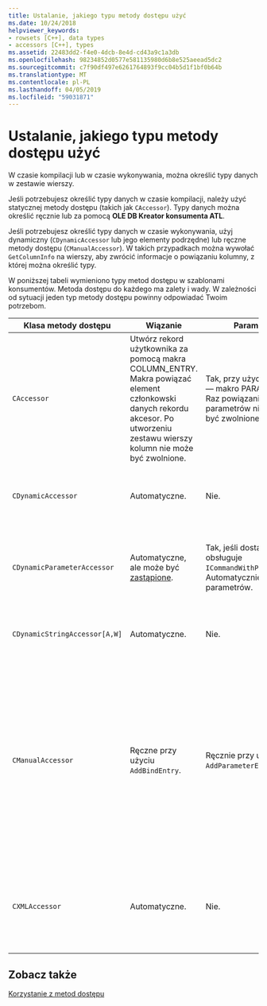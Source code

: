 ```yaml
---
title: Ustalanie, jakiego typu metody dostępu użyć
ms.date: 10/24/2018
helpviewer_keywords:
- rowsets [C++], data types
- accessors [C++], types
ms.assetid: 22483dd2-f4e0-4dcb-8e4d-cd43a9c1a3db
ms.openlocfilehash: 98234852d0577e581135980d6b8e525aeead5dc2
ms.sourcegitcommit: c7f90df497e6261764893f9cc04b5d1f1bf0b64b
ms.translationtype: MT
ms.contentlocale: pl-PL
ms.lasthandoff: 04/05/2019
ms.locfileid: "59031871"
---
```

# <a name="determining-which-type-of-accessor-to-use"></a>Ustalanie, jakiego typu metody dostępu użyć

W czasie kompilacji lub w czasie wykonywania, można określić typy danych w zestawie wierszy.

Jeśli potrzebujesz określić typy danych w czasie kompilacji, należy użyć statycznej metody dostępu (takich jak `CAccessor`). Typy danych można określić ręcznie lub za pomocą **OLE DB Kreator konsumenta ATL**.

Jeśli potrzebujesz określić typy danych w czasie wykonywania, użyj dynamiczny (`CDynamicAccessor` lub jego elementy podrzędne) lub ręczne metody dostępu (`CManualAccessor`). W takich przypadkach można wywołać `GetColumnInfo` na wierszy, aby zwrócić informacje o powiązaniu kolumny, z której można określić typy.

W poniższej tabeli wymieniono typy metod dostępu w szablonami konsumentów. Metoda dostępu do każdego ma zalety i wady. W zależności od sytuacji jeden typ metody dostępu powinny odpowiadać Twoim potrzebom.

|Klasa metody dostępu|Wiązanie|Parametr|Komentarz|
|--------------------|-------------|---------------|-------------|
|`CAccessor`|Utwórz rekord użytkownika za pomocą makra COLUMN_ENTRY. Makra powiązać element członkowski danych rekordu akcesor. Po utworzeniu zestawu wierszy kolumn nie może być zwolnione.|Tak, przy użyciu wpisu — makro PARAM_MAP. Raz powiązania parametrów nie może być zwolnione.|Metoda najszybszy dostępu z powodu małej ilości kodu.|
|`CDynamicAccessor`|Automatyczne.|Nie.|Parametr jest przydatne, jeśli nie znasz typu danych w zestawie wierszy.|
|`CDynamicParameterAccessor`|Automatyczne, ale może być [zastąpione](../../data/oledb/overriding-a-dynamic-accessor.md).|Tak, jeśli dostawca obsługuje `ICommandWithParameters`. Automatycznie wiązania parametrów.|Wolniejsza niż `CDynamicAccessor` ale przydatne w przypadku wywoływania ogólnych procedurach składowanych.|
|`CDynamicStringAccessor[A,W]`|Automatyczne.|Nie.|Pobiera dane otwierane z magazynu danych jako dane ciągu.|
|`CManualAccessor`|Ręczne przy użyciu `AddBindEntry`.|Ręcznie przy użyciu `AddParameterEntry`.|Szybko; Parametry i kolumny powiązane tylko raz. Należy określić typ danych do użycia. (Zobacz [DBVIEWER](https://github.com/Microsoft/VCSamples) próbki, na przykład.) Wymaga większej ilości kodu niż `CDynamicAccessor` lub `CAccessor`. Istnieje bardziej bezpośrednie wywoływanie OLE DB.|
|`CXMLAccessor`|Automatyczne.|Nie.|Pobiera dane otwierane z magazynu danych jako dane ciągu i formatuje ją danych oznaczone jako XML.|

## <a name="see-also"></a>Zobacz także

[Korzystanie z metod dostępu](../../data/oledb/using-accessors.md)